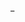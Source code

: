 <span id="overlay">_</span>
<div id="editor" contenteditable="true" placeholder="..."></div>

<script>
  function insertAtCaret(element, text) {
    var txtarea = element
    var scrollPos = txtarea.scrollTop;
    var caretPos = txtarea.selectionStart;
    var front = (txtarea.value).substring(0, caretPos);
    var back = (txtarea.value).substring(txtarea.selectionEnd, txtarea.value.length);
    txtarea.value = front + text + back;
    caretPos = caretPos + text.length;
    txtarea.selectionStart = caretPos;
    txtarea.selectionEnd = caretPos;
    txtarea.focus();
    txtarea.scrollTop = scrollPos;
  }

  let v;
  let item = document.getElementById("editor");
  try{
    v = localStorage.getItem("editor_text");
    item.value = v;
  } catch (err) {
    localStorage.setItem("editor_text","");
  }
  item.addEventListener("keydown",(e)=>{
    e.stopImmediatePropagation();
    if (e.keyCode == 9){
      e.preventDefault();
      insertAtCaret(item, "  ")
    }
  })
  item.addEventListener("keyup",(e)=>{
    localStorage.setItem("editor_text",item.value);
  });
</script>
